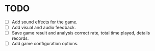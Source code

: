 # TODO

- [ ] Add sound effects for the game.
- [ ] Add visual and audio feedback.
- [ ] Save game result and analysis correct rate, total time played, details records.
- [ ] Add game configuration options.
